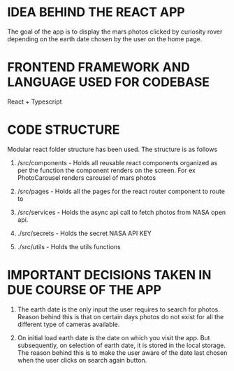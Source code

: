 # IDEA BEHIND THE REACT APP

The goal of the app is to display the mars photos clicked by curiosity rover depending on the earth date
chosen by the user on the home page.

# FRONTEND FRAMEWORK AND LANGUAGE USED FOR CODEBASE

React + Typescript

# CODE STRUCTURE

Modular react folder structure has been used. The structure is as follows

1. /src/components - Holds all reusable react components organized as per the function the component renders on the screen. For ex PhotoCarousel renders carousel of mars photos

2. /src/pages - Holds all the pages for the react router component to route to

3. /src/services - Holds the async api call to fetch photos from NASA open api.

4. ./src/secrets - Holds the secret NASA API KEY

5. ./src/utils - Holds the utils functions

# IMPORTANT DECISIONS TAKEN IN DUE COURSE OF THE APP

1. The earth date is the only input the user requires to search for photos. Reason behind this is that on certain days photos do not exist for all the different type of cameras available.

2. On initial load earth date is the date on which you visit the app. But subsequently, on selection of earth date, it is stored in the local storage. The reason behind this is to make the user aware of the date last chosen when the user clicks on search again button.
